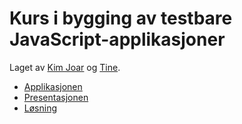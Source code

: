 Kurs i bygging av testbare JavaScript-applikasjoner
===================================================

Laget av [Kim Joar](https://github.com/kjbekkelund) og [Tine](https://github.com/kleivane).

* [Applikasjonen](http://kjbekkelund.github.com/js-testing/index.html)
* [Presentasjonen](http://kjbekkelund.github.com/js-testing/presentation.html)
* [Løsning](https://github.com/kjbekkelund/js-testing/tree/backbone-solution)
